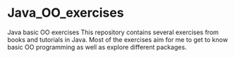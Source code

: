 # Java_OO_exercises
Java basic OO exercises
 This repository contains several exercises from books and tutorials in Java. Most of the exercises aim for me to get to know basic OO programming as well as explore different packages.
